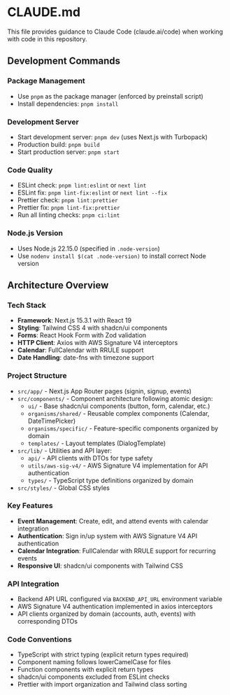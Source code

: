 # CLAUDE.md

This file provides guidance to Claude Code (claude.ai/code) when working with code in this repository.

## Development Commands

### Package Management
- Use `pnpm` as the package manager (enforced by preinstall script)
- Install dependencies: `pnpm install`

### Development Server
- Start development server: `pnpm dev` (uses Next.js with Turbopack)
- Production build: `pnpm build`
- Start production server: `pnpm start`

### Code Quality
- ESLint check: `pnpm lint:eslint` or `next lint`
- ESLint fix: `pnpm lint-fix:eslint` or `next lint --fix`
- Prettier check: `pnpm lint:prettier`
- Prettier fix: `pnpm lint-fix:prettier`
- Run all linting checks: `pnpm ci:lint`

### Node.js Version
- Uses Node.js 22.15.0 (specified in `.node-version`)
- Use `nodenv install $(cat .node-version)` to install correct Node version

## Architecture Overview

### Tech Stack
- **Framework**: Next.js 15.3.1 with React 19
- **Styling**: Tailwind CSS 4 with shadcn/ui components
- **Forms**: React Hook Form with Zod validation
- **HTTP Client**: Axios with AWS Signature V4 interceptors
- **Calendar**: FullCalendar with RRULE support
- **Date Handling**: date-fns with timezone support

### Project Structure
- `src/app/` - Next.js App Router pages (signin, signup, events)
- `src/components/` - Component architecture following atomic design:
  - `ui/` - Base shadcn/ui components (button, form, calendar, etc.)
  - `organisms/shared/` - Reusable complex components (Calendar, DateTimePicker)
  - `organisms/specific/` - Feature-specific components organized by domain
  - `templates/` - Layout templates (DialogTemplate)
- `src/lib/` - Utilities and API layer:
  - `api/` - API clients with DTOs for type safety
  - `utils/aws-sig-v4/` - AWS Signature V4 implementation for API authentication
  - `types/` - TypeScript type definitions organized by domain
- `src/styles/` - Global CSS styles

### Key Features
- **Event Management**: Create, edit, and attend events with calendar integration
- **Authentication**: Sign in/up system with AWS Signature V4 API authentication
- **Calendar Integration**: FullCalendar with RRULE support for recurring events
- **Responsive UI**: shadcn/ui components with Tailwind CSS

### API Integration
- Backend API URL configured via `BACKEND_API_URL` environment variable
- AWS Signature V4 authentication implemented in axios interceptors
- API clients organized by domain (accounts, auth, events) with corresponding DTOs

### Code Conventions
- TypeScript with strict typing (explicit return types required)
- Component naming follows lowerCamelCase for files
- Function components with explicit return types
- shadcn/ui components excluded from ESLint checks
- Prettier with import organization and Tailwind class sorting